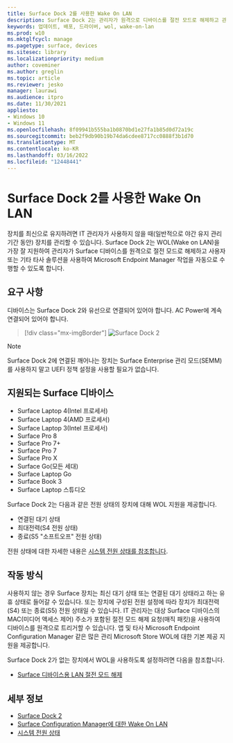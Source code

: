 ```yaml
---
title: Surface Dock 2를 사용한 Wake On LAN
description: Surface Dock 2는 관리자가 원격으로 디바이스를 절전 모드로 해제하고 관리 작업을 자동으로 수행할 수 있도록 WOL(Wake on LAN)을 가장 잘 지원합니다.
keywords: 업데이트, 배포, 드라이버, wol, wake-on-lan
ms.prod: w10
ms.mktglfcycl: manage
ms.pagetype: surface, devices
ms.sitesec: library
ms.localizationpriority: medium
author: coveminer
ms.author: greglin
ms.topic: article
ms.reviewer: jesko
manager: laurawi
ms.audience: itpro
ms.date: 11/30/2021
appliesto:
- Windows 10
- Windows 11
ms.openlocfilehash: 8f09941b555ba1b0870bd1e27fa1b85d0d72a19c
ms.sourcegitcommit: beb2f9db90b19b74da6cdee8717cc0888f3b1d70
ms.translationtype: MT
ms.contentlocale: ko-KR
ms.lasthandoff: 03/16/2022
ms.locfileid: "12448441"
---
```

# <a name="wake-on-lan-with-surface-dock-2"></a>Surface Dock 2를 사용한 Wake On LAN

장치를 최신으로 유지하려면 IT 관리자가 사용하지 않을 때(일반적으로 야간 유지 관리 기간 동안) 장치를 관리할 수 있습니다. Surface Dock 2는 WOL(Wake on LAN)을 가장 잘 지원하여 관리자가 Surface 디바이스를 원격으로 절전 모드로 해제하고 사용자 또는 기타 타사 솔루션을 사용하여 Microsoft Endpoint Manager 작업을 자동으로 수행할 수 있도록 합니다.

## <a name="requirements"></a>요구 사항

디바이스는 Surface Dock 2와 유선으로 연결되어 있어야 합니다. AC Power에 계속 연결되어 있어야 합니다.

> [!div class="mx-imgBorder"]
> ![Surface Dock 2](images/surface-dock2-angled.png)

> [!NOTE]
> Surface Dock 2에 연결된 깨어나는 장치는 Surface Enterprise 관리 모드(SEMM)를 사용하지 말고 UEFI 정책 설정을 사용할 필요가 없습니다.
 
## <a name="supported-surface-devices"></a>지원되는 Surface 디바이스

- Surface Laptop 4(Intel 프로세서)
- Surface Laptop 4(AMD 프로세서)
- Surface Laptop 3(Intel 프로세서)
- Surface Pro 8
- Surface Pro 7+
- Surface Pro 7
- Surface Pro X
- Surface Go(모든 세대)
- Surface Laptop Go
- Surface Book 3
- Surface Laptop 스튜디오

Surface Dock 2는 다음과 같은 전원 상태의 장치에 대해 WOL 지원을 제공합니다.

- 연결된 대기 상태
- 최대전력(S4 전원 상태)
- 종료(S5 "소프트오프" 전원 상태)

전원 상태에 대한 자세한 내용은 [시스템 전원 상태를 참조합니다](/windows/win32/power/system-power-states).

## <a name="how-it-works"></a>작동 방식

사용하지 않는 경우 Surface 장치는 최신 대기 상태 또는 연결된 대기 상태라고 하는 유휴 상태로 들어갈 수 있습니다. 또는 장치에 구성된 전원 설정에 따라 장치가 최대전력(S4) 또는 종료(S5) 전원 상태일 수 있습니다. IT 관리자는 대상 Surface 디바이스의 MAC(미디어 액세스 제어) 주소가 포함된 절전 모드 해제 요청(매직 패킷)을 사용하여 디바이스를 원격으로 트리거할 수 있습니다. 앱 및 타사 Microsoft Endpoint Configuration Manager 같은 많은 관리 Microsoft Store WOL에 대한 기본 제공 지원을 제공합니다.

Surface Dock 2가 없는 장치에서 WOL을 사용하도록 설정하려면 다음을 참조합니다.

- [Surface 디바이스용 LAN 절전 모드 해제](wake-on-lan-for-surface-devices.md)

## <a name="learn-more"></a>세부 정보

- [Surface Dock 2](https://www.microsoft.com/p/surface-dock-2-for-business/8q4hgc6kbmdq?)
- [Surface Configuration Manager에 대한 Wake On LAN](wake-on-lan-for-surface-devices.md)
- [시스템 전원 상태](/windows/win32/power/system-power-states)

